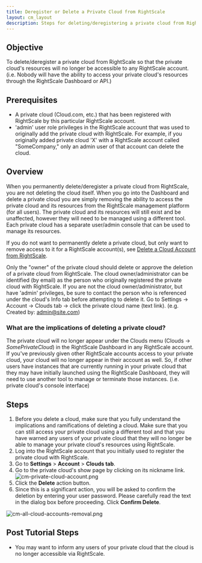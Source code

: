 ```yaml
---
title: Deregister or Delete a Private Cloud from RightScale
layout: cm_layout
description: Steps for deleting/deregistering a private cloud from RightScale so that the private cloud's resources will no longer be accessible to any RightScale account.
---
```

## Objective

To delete/deregister a private cloud from RightScale so that the private cloud's resources will no longer be accessible to any RightScale account. (i.e. Nobody will have the ability to access your private cloud's resources through the RightScale Dashboard or API.)

## Prerequisites

* A private cloud (Cloud.com, etc.) that has been registered with RightScale by this particular RightScale account.
* 'admin' user role privileges in the RightScale account that was used to originally add the private cloud with RightScale. For example, if you originally added private cloud 'X' with a RightScale account called "SomeCompany," only an admin user of that account can delete the cloud.

## Overview

When you permanently delete/deregister a private cloud from RightScale, you are not deleting the cloud itself. When you go into the Dashboard and delete a private cloud you are simply removing the ability to access the private cloud and its resources from the RightScale management platform (for all users). The private cloud and its resources will still exist and be unaffected, however they will need to be managed using a different tool. Each private cloud has a separate user/admin console that can be used to manage its resources.

If you do not want to permanently delete a private cloud, but only want to remove access to it for a RightScale account(s), see [Delete a Cloud Account from RightScale](/cm/dashboard/settings/account/delete_a_cloud_account_from_a_rightscale_account.html).

Only the "owner" of the private cloud should delete or approve the deletion of a private cloud from RightScale. The cloud owner/administrator can be identified (by email) as the person who originally registered the private cloud with RightScale. If you are not the cloud owner/administrator, but have 'admin' privileges, be sure to contact the person who is referenced under the cloud's Info tab before attempting to delete it. Go to Settings -> Account -> Clouds tab -> click the private cloud name (text link). (e.g. Created by: [admin@site.com](mailto:admin@site.com))

### What are the implications of deleting a private cloud?

The private cloud will no longer appear under the Clouds menu (Clouds -> *SomePrivateCloud*) in the RightScale Dashboard in any RightScale account. If you've previously given other RightScale accounts access to your private cloud, your cloud will no longer appear in their account as well. So, if other users have instances that are currently running in your private cloud that they may have initially launched using the RightScale Dashboard, they will need to use another tool to manage or terminate those instances. (i.e. private cloud's console interface)

## Steps

1. Before you delete a cloud, make sure that you fully understand the implications and ramifications of deleting a cloud. Make sure that you can still access your private cloud using a different tool and that you have warned any users of your private cloud that they will no longer be able to manage your private cloud's resources using RightScale.
2. Log into the RightScale account that you initially used to register the private cloud with RightScale.
3. Go to **Settings** > **Account** > **Clouds tab**.
4. Go to the private cloud's show page by clicking on its nickname link.
![cm-private-cloud-account.png](/img/cm-private-cloud-account.png)
5. Click the **Delete** action button.
6. Since this is a significant action, you will be asked to confirm the deletion by entering your user password. Please carefully read the text in the dialog box before proceeding. Click **Confirm Delete**.

![cm-all-cloud-accounts-removal.png](/img/cm-all-cloud-accounts-removal.png)

## Post Tutorial Steps

* You may want to inform any users of your private cloud that the cloud is no longer accessible via RightScale.
